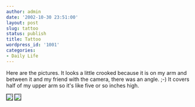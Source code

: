 ```yaml
---
author: admin
date: '2002-10-30 23:51:00'
layout: post
slug: tattoo
status: publish
title: Tattoo
wordpress_id: '1001'
categories:
- Daily Life
---
```

Here are the pictures. It looks a little crooked because it is on my arm and between it and my friend with the camera, there was an angle. ;-) It covers half of my upper arm so it's like five or so inches high.

<img src="http://www.arcanology.com/images/al-tattoo-1-smaller.jpg" border="1" />

<img src="http://www.arcanology.com/images/al-tattoo-2-smaller.jpg" border="1" />
